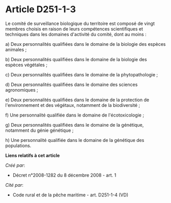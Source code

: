 # Article D251-1-3

Le comité de surveillance biologique du territoire est composé de vingt membres choisis en raison de leurs compétences
scientifiques et techniques dans les domaines d'activité du comité, dont au moins : 

a) Deux personnalités qualifiées dans le domaine de la biologie des espèces animales ; 

b) Deux personnalités qualifiées dans le domaine de la biologie des espèces végétales ; 

c) Deux personnalités qualifiées dans le domaine de la phytopathologie ; 

d) Deux personnalités qualifiées dans le domaine des sciences agronomiques ; 

e) Deux personnalités qualifiées dans le domaine de la protection de l'environnement et des végétaux, notamment de la
biodiversité ; 

f) Une personnalité qualifiée dans le domaine de l'écotoxicologie ; 

g) Deux personnalités qualifiées dans le domaine de la génétique, notamment du génie génétique ; 

h) Une personnalité qualifiée dans le domaine de la génétique des populations.

**Liens relatifs à cet article**

_Créé par_:

  - Décret n°2008-1282 du 8 décembre 2008 - art. 1

_Cité par_:

  - Code rural et de la pêche maritime - art. D251-1-4 (VD)
